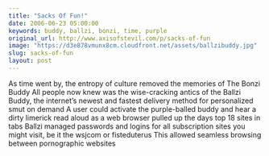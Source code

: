 ```yaml
---
title: "Sacks Of Fun!"
date: 2006-06-23 05:00:00
keywords: buddy, ballzi, bonzi, time, purple
original_url: http://www.axisofstevil.com/p/sacks-of-fun
image: "https://d3e878vmunx8cm.cloudfront.net/assets/ballzibuddy.jpg"
slug: sacks-of-fun
layout: post
---
```


As time went by, the entropy of culture removed the memories of The Bonzi Buddy  All people now knew was the wise-cracking antics of the Ballzi Buddy, the internet’s newest and fastest delivery method for personalized smut on demand  A user could activate the purple-balled buddy and hear a dirty limerick read aloud as a web browser pulled up the days top 18 sites in tabs Ballzi managed passwords and logins for all subscription sites you might visit, be it the wsjcom or fisteduterus This allowed seamless browsing between pornographic websites

